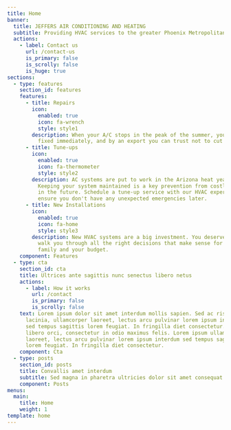 ```yaml
---
title: Home
banner:
  title: JEFFERS AIR CONDITIONING AND HEATING
  subtitle: Providing HVAC services to the greater Phoenix Metropolitan area.
  actions:
    - label: Contact us
      url: /contact-us
      is_primary: false
      is_scrolly: false
      is_huge: true
sections:
  - type: features
    section_id: features
    features:
      - title: Repairs
        icon:
          enabled: true
          icon: fa-wrench
          style: style1
        description: When your A/C stops in the peak of the summer, you need your system
          fixed immediately, and by an export you can trust not to cut corners.
      - title: Tune-ups
        icon:
          enabled: true
          icon: fa-thermometer
          style: style2
        description: AC systems are put to work in the Arizona heat year after year.
          Keeping your system maintained is a key prevention from costly repairs
          in the future. Schedule a tune-up service with our HVAC experts to
          ensure you don't have any unexpected emergencies later.
      - title: New Installations
        icon:
          enabled: true
          icon: fa-home
          style: style3
        description: New HVAC systems are a big investment. You deserve a pro that can
          walk you through all the right decisions that make sense for your
          family and your budget.
    component: Features
  - type: cta
    section_id: cta
    title: Ultrices ante sagittis nunc senectus libero netus
    actions:
      - label: How it works
        url: /contact
        is_primary: false
        is_scrolly: false
    text: Lorem ipsum dolor sit amet interdum mollis sapien. Sed ac risus. Phasellus
      lacinia, ullamcorper laoreet, lectus arcu pulvinar lorem ipsum interdum
      sed tempus sagittis lorem feugiat. In fringilla diet consectetur. Morbi
      libero orci, consectetur in odio maximus felis. Lorem ipsum ullamcorper
      laoreet, lectus arcu pulvinar lorem ipsum interdum sed tempus sagittis
      lorem feugiat. In fringilla diet consectetur.
    component: Cta
  - type: posts
    section_id: posts
    title: Convallis amet interdum
    subtitle: Sed magna in pharetra ultricies dolor sit amet consequat adipiscing lorem.
    component: Posts
menus:
  main:
    title: Home
    weight: 1
template: home
---
```

